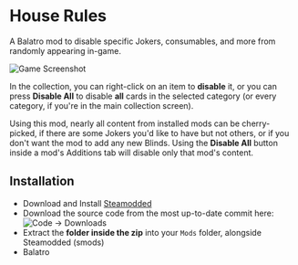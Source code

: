 # House Rules

A Balatro mod to disable specific Jokers, consumables, and more from randomly appearing in-game.

![Game Screenshot](https://i.imgur.com/2xg1HTD.png)

In the collection, you can right-click on an item to **disable** it, or you can press **Disable All** to disable **all** cards in the selected category (or every category, if you're in the main collection screen).

Using this mod, nearly all content from installed mods can be cherry-picked, if there are some Jokers you'd like to have but not others, or if you don't want the mod to add any new Blinds. Using the **Disable All** button inside a mod's Additions tab will disable only that mod's content.

## Installation

- Download and Install [Steamodded](https://github.com/Steamodded/smods/wiki)
- Download the source code from the most up-to-date commit here:
![Code -> Downloads](https://i.imgur.com/a9Yapnr.png)
- Extract the **folder inside the zip** into your `Mods` folder, alongside Steamodded (smods)
- Balatro